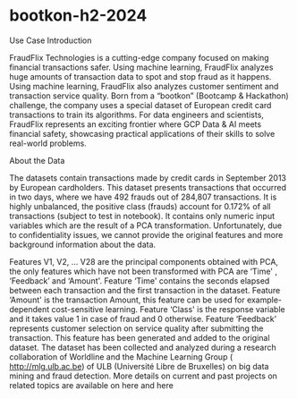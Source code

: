 # bootkon-h2-2024
Use Case Introduction


FraudFlix Technologies is a cutting-edge company focused on making financial transactions safer. 
Using machine learning, FraudFlix analyzes huge amounts of transaction data to spot and stop fraud as it happens. 
Using machine learning, FraudFlix also analyzes customer sentiment and transaction service quality.
Born from a “bootkon” (Bootcamp & Hackathon) challenge, the company uses a special dataset of European credit card transactions to train its algorithms. 
For data engineers and scientists, FraudFlix represents an exciting frontier where GCP Data & AI meets financial safety, showcasing practical applications of their skills to solve real-world problems.

About the Data

The datasets contain transactions made by credit cards in September 2013 by European cardholders. 
This dataset presents transactions that occurred in two days, where we have 492 frauds out of 284,807 transactions. 
It is highly unbalanced, the positive class (frauds) account for 0.172% of all transactions (subject to test in notebook).
It contains only numeric input variables which are the result of a PCA transformation.
Unfortunately, due to confidentiality issues, we cannot provide the original features and more background information about the data.


Features V1, V2, ... V28 are the principal components obtained with PCA, the only features which have not been transformed with PCA are ‘Time' , ‘Feedback’ and ‘Amount'.
Feature ‘Time' contains the seconds elapsed between each transaction and the first transaction in the dataset.
Feature ‘Amount' is the transaction Amount, this feature can be used for example-dependent cost-sensitive learning.
Feature ‘Class' is the response variable and it takes value 1 in case of fraud and 0 otherwise.
Feature ‘Feedback’ represents customer selection on service quality after submitting the transaction. This feature has been generated and added to the original dataset.
The dataset has been collected and analyzed during a research collaboration of Worldline and the Machine Learning Group ( http://mlg.ulb.ac.be) of ULB (Université Libre de Bruxelles) on big data mining and fraud detection.
More details on current and past projects on related topics are available on here  and here
